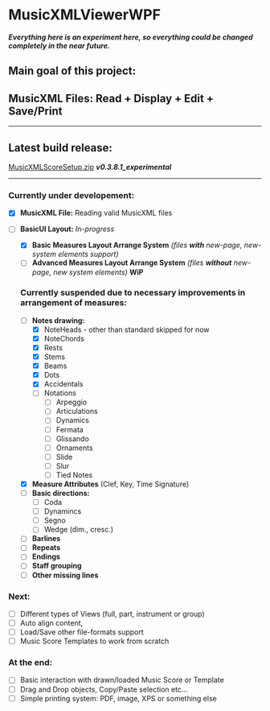 # MusicXMLViewerWPF

**_Everything here is an experiment here, so everything could be changed completely in the near future._**
## Main goal of this project: 
## MusicXML Files: Read + Display + Edit + Save/Print
---

## Latest build release:
[MusicXMLScoreSetup.zip](/uploads/461da8dea912729fd4ae36218c6f5bb9/MusicXMLScoreSetup.zip) _**v0.3.8.1_experimental**_ 

---

### **Currently under developement:**
   - [x] **MusicXML File:** Reading valid MusicXML files
   - [ ] **BasicUI Layout:** _In-progress_
   
      - [x] **Basic Measures Layout Arrange System** _(files **with** new-page, new-system elements support)_
      - [ ] **Advanced Measures Layout Arrange System** _(files **without** new-page, new system elements)_ **WiP**
      
      ### Currently suspended due to necessary improvements in arrangement of measures:
      - [ ] **Notes drawing:**
        - [x] NoteHeads - other than standard skipped for now
        - [x] NoteChords
        - [x] Rests
        - [x] Stems
        - [x] Beams
        - [x] Dots
        - [x] Accidentals
        - [ ] Notations
           - [ ] Arpeggio
           - [ ] Articulations
           - [ ] Dynamics
           - [ ] Fermata
           - [ ] Glissando
           - [ ] Ornaments
           - [ ] Slide
           - [ ] Slur
           - [ ] Tied Notes
      - [x] **Measure Attributes** (Clef, Key, Time Signature)
      - [ ] **Basic directions:**
         - [ ] Coda
         - [ ] Dynamincs
         - [ ] Segno
         - [ ] Wedge (dim., cresc.)
      - [ ] **Barlines**
      - [ ] **Repeats**
      - [ ] **Endings**
      - [ ] **Staff grouping**
      - [ ] **Other missing lines**
 
### **Next:**
  - [ ] Different types of Views (full, part, instrument or group)
  - [ ] Auto align content, 
  - [ ] Load/Save other file-formats support
  - [ ] Music Score Templates to work from scratch
    
### **At the end:**  
  - [ ] Basic interaction with drawn/loaded Music Score or Template
  - [ ] Drag and Drop objects, Copy/Paste selection etc... 
  - [ ] Simple printing system: PDF, image, XPS or something else
